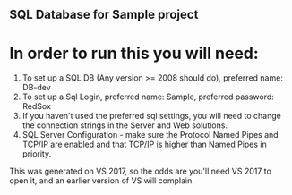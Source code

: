 ## SQL Database for Sample project

# In order to run this you will need:
1. To set up a SQL DB (Any version >= 2008 should do), preferred name: DB-dev
2. To set up a Sql Login, preferred name: Sample, preferred password: RedSox
3. If you haven't used the preferred sql settings, you will need to change the connection strings in the Server and Web solutions.
4.  SQL Server Configuration - make sure the Protocol Named Pipes and TCP/IP are enabled and that TCP/IP is higher than Named Pipes in priority.


This was generated on VS 2017, so the odds are you'll need VS 2017 to open it, and an earlier version of VS will complain.